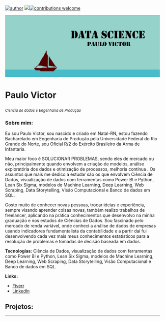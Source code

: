 [![author](https://img.shields.io/badge/Autor-carvalhopinheiro-red.svg)](https://www.linkedin.com/in/carvalhopinheiro/) [![](https://img.shields.io/badge/Python-3.9+-blue.svg)](https://www.python.org/downloads/release/python-365/)[![contributions welcome](https://img.shields.io/badge/Contribuição-Bem_vindo-brightgreen.svg?style=flat)](https://github.com/carvalhopinheiro/Ciencia-de-Dados/issues)

<p align="center">
  <img src="banner.png" >
</p>

# Paulo Victor
<sub>*Ciencia de dados e Engenharia de Produção*</sub>

### Sobre mim:
Eu sou Paulo Victor, sou nascido e criado em Natal-RN, estou fazendo Bacharelado em Engenharia de Produção pela Universidade Federal do Rio Grande do Norte, sou Oficial R/2 do Exército Brasileiro da Arma de Infantaria.

Meu maior foco é SOLUCIONAR PROBLEMAS, sendo eles de mercado ou não, principalmente quando envolvem a criação de modelos, análise exploratória dos dados e otimização de processos, melhoria contínua . Os assuntos que mais me dedico a estudar são os que envolvem Ciência de Dados, visualização de dados com ferramentas como Power BI e Python, Lean Six Sigma, modelos de Machine Learning, Deep Learning, Web Scraping, Data Storytelling, Visão Computacional e Banco de dados em SQL.

Gosto muito de conhecer novas pessoas, trocar ideias e experiência, sempre visando aprender coisas novas, também realizo trabalhos de freelancer, aplicando na prática conhecimentos que desenvolvo na minha graduação e nos estudos de Ciências de Dados. Sou fascinado pelo mercado de renda variável, onde conheci a análise de dados de empresas usando indicadores fundamentalista da contabilidade e a partir daí fui desenvolvendo cada vez mais meus conhecimentos estatísticos para a resolução de problemas e tomadas de decisão baseada em dados.

**Tecnologias:** Ciência de Dados, visualização de dados com ferramentas como Power BI e Python, Lean Six Sigma, modelos de Machine Learning, Deep Learning, Web Scraping, Data Storytelling, Visão Computacional e Banco de dados em SQL.

**Links:**
* [Fiverr](https://bityli.com/jjFfCb)
* [LinkedIn](https://www.linkedin.com/in/paulovictorcp/)


## Projetos:


---

